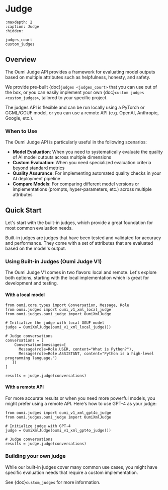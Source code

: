 # Judge

```{toctree}
:maxdepth: 2
:caption: Judge
:hidden:

judges_court
custom_judges
```

## Overview

The Oumi Judge API provides a framework for evaluating model outputs based on multiple attributes such as helpfulness, honesty, and safety.

We provide pre-built {doc}`judges <judges_court>` that you can use out of the box, or you can easily implement your own {doc}`custom judges <custom_judges>`, tailored to your specific project.

The judges API is flexible and can be run locally using a PyTorch or GGML/GGUF model, or you can use a remote API (e.g. OpenAI, Anthropic, Google, etc.).

### When to Use

The Oumi Judge API is particularly useful in the following scenarios:

- **Model Evaluation**: When you need to systematically evaluate the quality of AI model outputs across multiple dimensions
- **Custom Evaluation**: When you need specialized evaluation criteria beyond standard metrics
- **Quality Assurance**: For implementing automated quality checks in your AI deployment pipeline
- **Compare Models**: For comparing different model versions or implementations (prompts, hyper-parameters, etc.) across multiple attributes

## Quick Start

Let's start with the built-in judges, which provide a great foundation for most common evaluation needs.

Built-in judges are judges that have been tested and validated for accuracy and performance. They come with a set of attributes that are evaluated based on the model's output.

### Using Built-in Judges (Oumi Judge V1)

The Oumi Judge V1 comes in two flavors: local and remote. Let's explore both options, starting with the local implementation which is great for development and testing.

#### With a local model

```{testcode}
from oumi.core.types import Conversation, Message, Role
from oumi.judges import oumi_v1_xml_local_judge
from oumi.judges.oumi_judge import OumiXmlJudge

# Initialize the judge with local GGUF model
judge = OumiXmlJudge(oumi_v1_xml_local_judge())

# Judge conversations
conversations = [
    Conversation(messages=[
      Message(role=Role.USER, content="What is Python?"),
      Message(role=Role.ASSISTANT, content="Python is a high-level programming language.")
   ])
]

results = judge.judge(conversations)
```

#### With a remote API

For more accurate results or when you need more powerful models, you might prefer using a remote API. Here's how to use GPT-4 as your judge:

```{testcode}
from oumi.judges import oumi_v1_xml_gpt4o_judge
from oumi.judges.oumi_judge import OumiXmlJudge

# Initialize judge with GPT-4
judge = OumiXmlJudge(oumi_v1_xml_gpt4o_judge())

# Judge conversations
results = judge.judge(conversations)
```

### Building your own judge

While our built-in judges cover many common use cases, you might have specific evaluation needs that require a custom implementation.

See {doc}`custom_judges` for more information.
